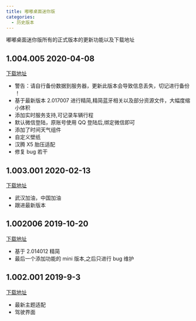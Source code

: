 ```yaml
---
title: 嘟嘟桌面迷你版
categories:
  - 历史版本
---
```


嘟嘟桌面迷你版所有的正式版本的更新功能以及下载地址

## 1.004.005 2020-04-08

[下载地址](https://app.dudu-lucky.com/upload/apk/58063c8996974d2eb3101cd185020cc3/temp.apk)

- 警告：请自行备份数据到服务器，更新此版本会导致信息丢失，切记进行备份 ！
- 基于最新版本 2.017007 进行精简,精简蓝牙相关以及部分资源文件，大幅度缩小体积
- 添加实时服务支持,可记录车辆行程
- 默认微信登陆，原账号使用 QQ 登陆后,绑定微信即可
- 添加了时间天气组件
- 自定义壁纸
- 汉腾 X5 胎压适配
- 修复 bug 若干

## 1.003.001 2020-02-13

[下载地址](https://app.dudu-lucky.com/upload/app_icon/2e134294395a40d593247f5dd9a529ce/temp.apk)

- 武汉加油，中国加油
- 跟进最新版本

## 1.002006 2019-10-20

[下载地址](http://car-launcher.dudu-lucky.com:7000/upload/app_icon/fd2b08c56d65433bb292081fd7846527/temp.apk)

- 基于 2.014012 精简
- 最后一个添加功能的 mini 版本,之后只进行 bug 维护

## 1.002.001 2019-9-3

[下载地址](http://car-launcher.dudu-lucky.com:7000/upload/apk/0d25131dd21d4813abae5223831e6de3/temp.apk)

- 最新主题适配
- 驾驶界面
